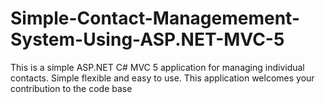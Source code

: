 # Simple-Contact-Managemement-System-Using-ASP.NET-MVC-5
This is a simple ASP.NET C# MVC 5 application for managing individual contacts. Simple flexible and easy to use.
This application welcomes your contribution to the code base
